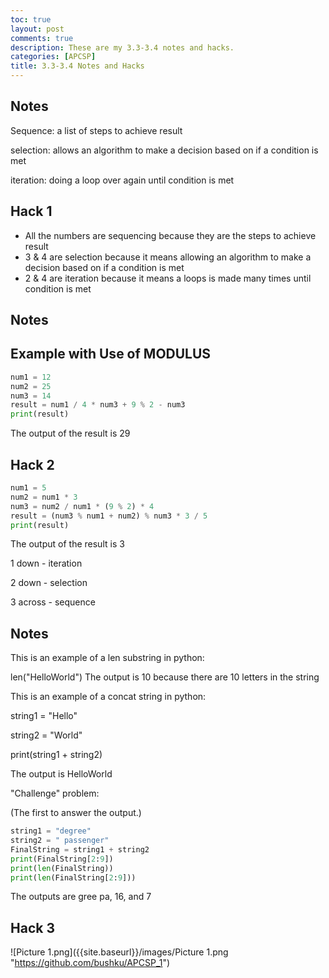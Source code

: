 ```yaml
---
toc: true
layout: post
comments: true
description: These are my 3.3-3.4 notes and hacks.
categories: [APCSP]
title: 3.3-3.4 Notes and Hacks
---
```

## Notes
Sequence: a list of steps to achieve result

selection: allows an algorithm to make a decision based on if a condition is met

iteration: doing a loop over again until condition is met
## Hack 1
 - All the numbers are sequencing because they are the steps to achieve result
 - 3 & 4 are selection because it means allowing an algorithm to make a decision based on if a condition is met
 - 2 & 4 are iteration because it means a loops is made many times until condition is met
## Notes
## Example with Use of MODULUS 

```python
num1 = 12
num2 = 25
num3 = 14
result = num1 / 4 * num3 + 9 % 2 - num3
print(result)
```

The output of the result is 29

## Hack 2
```python
num1 = 5
num2 = num1 * 3 
num3 = num2 / num1 * (9 % 2) * 4 
result = (num3 % num1 + num2) % num3 * 3 / 5 
print(result)
```
The output of the result is 3


1 down - iteration

2 down - selection

3 across - sequence

## Notes
This is an example of a len substring in python:

len("HelloWorld")
The output is 10 because there are 10 letters in the string

This is an example of a concat string in python:

string1 = "Hello"

string2 = "World"

print(string1 + string2)

The output is HelloWorld

"Challenge" problem:

(The first to answer the output.)
```python
string1 = "degree"
string2 = " passenger"
FinalString = string1 + string2
print(FinalString[2:9])
print(len(FinalString))
print(len(FinalString[2:9]))
```
The outputs are gree pa, 16, and 7

## Hack 3
![Picture 1.png]({{site.baseurl}}/images/Picture 1.png "https://github.com/bushku/APCSP_1")